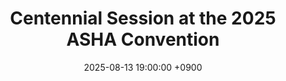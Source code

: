 ---
layout: news_detail
title: "Centennial Session at the 2025 ASHA Convention"
date: 2025-08-13 19:00:00 +0900
image: 250813.jpg
detail: "Our presentation, 'Bilinguals Build Broader Word Bridges: Lexical Flexibility in Korean Monolingual and Korean-English Bilingual Children,' has been designated as a Centennial Session at the 2025 ASHA Convention."
long_detail: "Our presentation, 'Bilinguals Build Broader Word Bridges: Lexical Flexibility in Korean Monolingual and Korean-English Bilingual Children,' has been designated as a Centennial Session at the 2025 ASHA Convention. Centennial Sessions mark ASHA’s 100th anniversary and recognize work that looks ahead and drives meaningful change in the field. Out of more than 3,700 submissions, only 191 received this distinction."
---